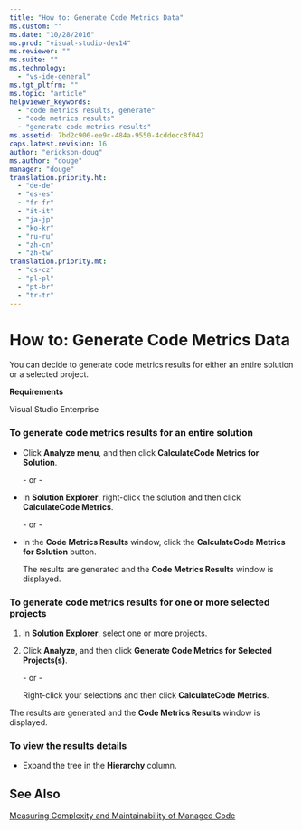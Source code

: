 ```yaml
---
title: "How to: Generate Code Metrics Data"
ms.custom: ""
ms.date: "10/28/2016"
ms.prod: "visual-studio-dev14"
ms.reviewer: ""
ms.suite: ""
ms.technology: 
  - "vs-ide-general"
ms.tgt_pltfrm: ""
ms.topic: "article"
helpviewer_keywords: 
  - "code metrics results, generate"
  - "code metrics results"
  - "generate code metrics results"
ms.assetid: 7bd2c906-ee9c-484a-9550-4cddecc8f042
caps.latest.revision: 16
author: "erickson-doug"
ms.author: "douge"
manager: "douge"
translation.priority.ht: 
  - "de-de"
  - "es-es"
  - "fr-fr"
  - "it-it"
  - "ja-jp"
  - "ko-kr"
  - "ru-ru"
  - "zh-cn"
  - "zh-tw"
translation.priority.mt: 
  - "cs-cz"
  - "pl-pl"
  - "pt-br"
  - "tr-tr"
---
```

# How to: Generate Code Metrics Data
You can decide to generate code metrics results for either an entire solution or a selected project.  
  
 **Requirements**  
  
 Visual Studio Enterprise  
  
### To generate code metrics results for an entire solution  
  
-   Click **Analyze menu**, and then click **CalculateCode Metrics for Solution**.  
  
     \- or -  
  
-   In **Solution Explorer**, right-click the solution and then click **CalculateCode Metrics**.  
  
     \- or -  
  
-   In the **Code Metrics Results** window, click the **CalculateCode Metrics for Solution** button.  
  
     The results are generated and the **Code Metrics Results** window is displayed.  
  
### To generate code metrics results for one or more selected projects  
  
1.  In **Solution Explorer**, select one or more projects.  
  
2.  Click **Analyze**, and then click **Generate Code Metrics for Selected Projects(s)**.  
  
     \- or -  
  
     Right-click your selections and then click **CalculateCode Metrics**.  
  
 The results are generated and the **Code Metrics Results** window is displayed.  
  
### To view the results details  
  
-   Expand the tree in the **Hierarchy** column.  
  
## See Also  
 [Measuring Complexity and Maintainability of Managed Code](../code-quality/measuring-complexity-and-maintainability-of-managed-code.md)